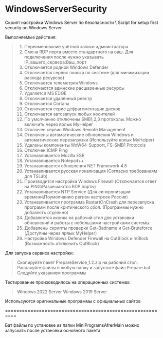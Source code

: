 # WindowsServerSecurity
Скрипт настройки Windows Server по безопасности \ Script for setup first security on Windows Server

Выполняемые действия:
> 1. Переименование учётной записи адмнистратора
> 2. Смена RDP порта вместо стандартного на ваш. Для подключения после нужно указывать IP_вашего_сервера:Ваш_порт
> 3. Отключается родной Windows Defender
> 4. Отключается сервис поиска по системе (для минимизации расхода ресурсов)
> 5. Отключается телеметрия Windows
> 6. Отключаются адмнские расшаренные ресурсы
> 7. Удаляется MS EDGE
> 8. Отключается удалённый реестр
> 9. Отключается Cortana
> 10. Отключается серис дефрагементации дисков
> 11. Отключается автозапуск любых носителей
> 12. По умолчанию отключены SMB1,2,3 протоколы. Можно включить через ярлык MyHelper
> 13. Отключен сервис Windows Remote Management
> 14. Отключены автоматические обновления Windows и автоматические перезагрузки (Используйте ярлык MyHelper)
> 15. Удалены компоненты WoW64-Support, FS-SMB1 Protocols
> 16. Отключен ICMP Ping
> 17. Устанавливается Mozilla ESR
> 18. Устанавливается Notepad++
> 19. Устанавливается обновления NET Framework 4.8
> 20. Устанавливается русская локализация (Согласно требованиям для TSLab)
> 21. Производится настройка Windows Firewall (Отключается ответ на PING\Разрешаются RDP порты)
> 22. Устанавливается NTP Service (Для синхронизации времени\Поумолчанию регион настроек Россия)
> 23. Устанавливается программа RestartOnCrash для перезапуска программ после критического сбоя. (Программы нужно добавлять отдельно)
> 24. Добавляется иконка на рабочий стол для установки обновлений и работы с небольшими настройками системы
> 25. Добавлены скрипты проверки Get-Badname и Get-Bruteforce (Доступны через ярлык MyHelper)
> 26. Настройка Windows Defender Firewall на OutBlock и InBlock (Возможность отключить OutBlock)

Для запуска сервиса настройки:
> Cкопируйте пакет PrepareService_1.2.zip на рабочий стол. 
> Распакуйте файлы в любую папку и запустите файл Prepare.bat
> Следуйте указанием программы

Тестирование произоводилось на операционных системах:
> Windows 2022 Server
> Windows 2019 Server

Используются оригинальные программы с официальных сайтов

==========================================================

Бат файлы по установке из папки MiniProgramsAfrerMain можно запускать после установки основного пакета
